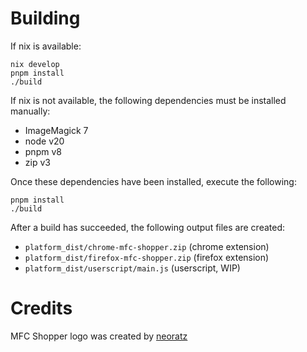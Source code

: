 # Building

If nix is available:

```
nix develop
pnpm install
./build
```

If nix is not available, the following dependencies must be installed manually:

- ImageMagick 7
- node v20
- pnpm v8
- zip v3

Once these dependencies have been installed, execute the following:
```
pnpm install
./build
```

After a build has succeeded, the following output files are created:

- `platform_dist/chrome-mfc-shopper.zip` (chrome extension)
- `platform_dist/firefox-mfc-shopper.zip` (firefox extension)
- `platform_dist/userscript/main.js` (userscript, WIP)

# Credits
MFC Shopper logo was created by [neoratz](https://neoratz.neocities.org/)